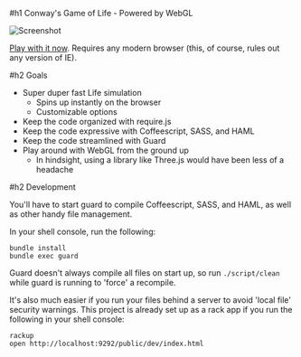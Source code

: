 #h1 Conway's Game of Life - Powered by WebGL

![Screenshot](link_me)

[Play with it now](http://codingcats.com/life). Requires any modern browser (this, of course, rules out any version of IE).

#h2 Goals

- Super duper fast Life simulation
  - Spins up instantly on the browser
  - Customizable options
- Keep the code organized with require.js
- Keep the code expressive with Coffeescript, SASS, and HAML
- Keep the code streamlined with Guard
- Play around with WebGL from the ground up
  - In hindsight, using a library like Three.js would have been less of a headache

#h2 Development

You'll have to start guard to compile Coffeescript, SASS, and HAML, as well as other handy file management.

In your shell console, run the following:

```shell
bundle install
bundle exec guard
```

Guard doesn't always compile all files on start up, so run `./script/clean` while guard is running to 'force' a recompile.

It's also much easier if you run your files behind a server to avoid 'local file' security warnings. This project is already set up as a rack app if you run the following in your shell console:

```shell
rackup
open http://localhost:9292/public/dev/index.html
```
